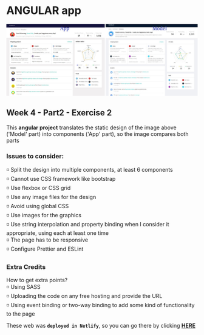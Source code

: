 # ANGULAR app

![app-home](/appAndModel.jpg)

## Week 4 - Part2 - Exercise 2

This **angular project** translates the static design of the image above ('Model' part) into components ('App' part), so the image compares both parts<br/>

### Issues to consider:<br/>

◽ Split the design into multiple components, at least 6 components<br/>
◽ Cannot use CSS framework like bootstrap<br/>
◽ Use flexbox or CSS grid<br/>
◽ Use any image files for the design<br/>
◽ Avoid using global CSS <br/>
◽ Use images for the graphics<br/>
◽ Use string interpolation and property binding when I consider it appropriate, using each at least one time<br/>
◽ The page has to be responsive<br/>
◽ Configure Prettier and ESLint<br/>

### Extra Credits

How to get extra points?<br/>
◽ Using SASS<br/>
◽ Uploading the code on any free hosting and provide the URL<br/>
◽ Using event binding or two-way binding to add some kind of functionality to the page<br/>

These web was **`deployed in Netlify`**, so you can go there by clicking **<a target="_blank" href="https://ui-to-copy-peurman.netlify.app/">HERE</a>**
